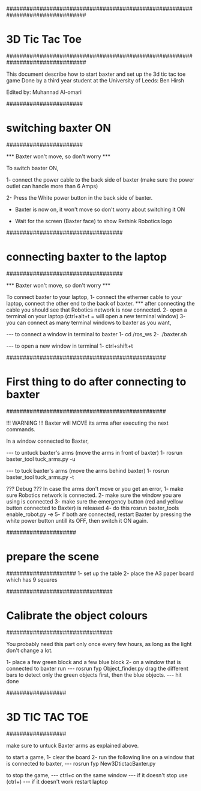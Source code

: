 ################################################################################
#                               3D Tic Tac Toe                                 # 
################################################################################

This document describe how to start baxter and set up the 3d tic tac toe game
Done by a third year student at the University of Leeds:
Ben Hirsh

Edited by:
Muhannad Al-omari

#######################
# switching baxter ON #
#######################

 *** Baxter won't move, so don't worry ***

To switch baxter ON, 

1- connect the power cable to the back side of baxter (make sure the power
   outlet can handle more than 6 Amps)
   
2- Press the White power button in the back side of baxter.

* Baxter is now on, it won't move so don't worry about switching it ON

* Wait for the screen (Baxter face) to show Rethink Robotics logo


###################################
# connecting baxter to the laptop #
###################################

 *** Baxter won't move, so don't worry ***
 
To connect baxter to your laptop,
1- connect the etherner cable to your laptop, connect the other end to the 
   back of baxter.
*** after connecting the cable you should see that Robotics network is now
    connected.
2- open a terminal on your laptop (ctrl+alt+t = will open a new terminal window)
3- you can connect as many terminal windows to baxter as you want, 

--- to connect a window in terminal to baxter
    1- cd /ros_ws
    2- ./baxter.sh
    
--- to open a new window in terminal 
    1- ctrl+shift+t


################################################
# First thing to do after connecting to baxter #
################################################

 !!! WARNING !!! Baxter will MOVE its arms after executing the next commands.
 
In a window connected to Baxter,
 
--- to untuck baxter's arms (move the arms in front of baxter) 
    1- rosrun baxter_tool tuck_arms.py -u

--- to tuck baxter's arms (move the arms behind baxter) 
    1- rosrun baxter_tool tuck_arms.py -t
    
 ??? Debug ???
 In case the arms don't move or you get an error, 
 1- make sure Robotics network is connected.
 2- make sure the window you are using is connected
 3- make sure the emergency button (red and yellow button connected to Baxter)
    is released
 4- do this 
    rosrun baxter_tools enable_robot.py -e
 5- if both are connected, restart Baxter by pressing the white power button
    untill its OFF, then switch it ON again. 



#####################
# prepare the scene #
#####################
1- set up the table
2- place the A3 paper board which has 9 squares



################################
# Calibrate the object colours #
################################

You probably need this part only once every few hours, as long as the light
don't change a lot. 

1- place a few green block and a few blue block 
2- on a window that is connected to baxter run
---    rosrun fyp Object_finder.py 
       drag the different bars to detect only the green objects first, then 
       the blue objects.
---    hit done



##################
# 3D TIC TAC TOE #
##################

make sure to untuck Baxter arms as explained above.

to start a game,
1- clear the board
2- run the following line on a window that is connected to baxter,
---     rosrun fyp New3DtictacBaxter.py

to stop the game,
---     ctrl+c on the same window
---     if it doesn't stop use (ctrl+\)
---     if it doesn't work restart laptop
